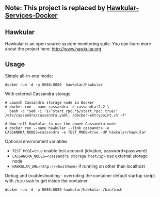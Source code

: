 ## Note: This project is replaced by [Hawkular-Services-Docker](https://github.com/Hawkular-QE/hawkular-services-docker)

## Hawkular
Hawkular is an open source system monitoring suite.  You can learn more about the project here: http://www.hawkular.org

## Usage 
Simple all-in-one mode:

```docker run -d -p 8080:8080  hawkular/hawkular```

With external Cassandra storage
```
# Launch Cassandra storage node in Docker
# docker run --name cassandra -d cassandra:2.2 \
  bash -c "sed -i 's/^start_rpc.*$/start_rpc: true/' /etc/cassandra/cassandra.yaml; /docker-entrypoint.sh -f"

# Now tell Hawkular to use the above Cassandra node
# docker run --name hawkular --link cassandra -e CASSANDRA_NODES=cassandra -e TEST_MODE=true -dP hawkular/hawkular
```
Optional environment variables

* ```TEST_MODE=true``` enable test account (id=jdoe, password=password)
* ```CASSANDRA_NODES=<cassandra storage host/ip>``` use external storage node
* ```HAWKULAR_URL=http://<hostName>``` if running on other than localhost

Debug and troubleshooting - overriding the container default startup script with ```/bin/bash``` to get inside the container

```docker run -d -p 8080:8080 hawkular/hawkular /bin/bash```

